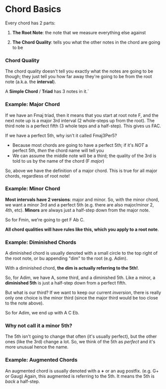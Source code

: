 # Chord Basics

Every chord has 2 parts:

1) **The Root Note**: the note that we measure everything else against

2) **The Chord Quality**: tells you what the other notes in the chord are going to be

### Chord Quality

The chord quality doesn't tell you exactly what the notes are going to be though; they just tell you how far away they're going to be from the root note (a.k.a. the **interval**).

A **Simple Chord** / **Triad** has 3 notes in it.`

### Example: Major Chord

If we have an Fmaj triad, then it means that you start at root note F, and the next note up is a major 3rd interval (2 whole-steps up from the root). The third note is a perfect fifth (3 whole teps and a half-step). This gives us FAC.

If we have a perfect 5th, why isn't it called Fmaj3Per5?
- Because most chords are going to have a perfect 5th; if it's _NOT_ a perfect 5th, _then_ the chord name will tell you
- We can assume the middle note will be a third; the quality of the 3rd is told to us by the name of the chord (F _major_)

So, above we have the definition of a major chord. This is true for all major chords, regardless of root note!

### Example: Minor Chord

**Most intervals have 2 versions**: major and minor. So, with the minor chord, we want a minor 3rd and a perfect 5th (e.g. there are also major/minor 2, 4th, etc). **Minors** are always just a half-step down from the major note.

So for Fmin, we're going to get F Ab C.

**All chord qualities will have rules like this, which you apply to a root note**.

### Example: Diminished Chords

A diminished chord is usually denoted with a small circle to the top right of the root note, or bu appending "dim" to the root (e.g. Adim).

With a diminished chord, **the dim is actually referring to the 5th!**.

So, for Adim, we have A, some third, and a diminished 5th.
Like a minor, a **diminished 5th** is just a half-step down from a perfect fifth.

But what is our third? If we want to keep our current _inversion_, there is really only one choice is the minor third (since the major third would be too close to the note above).

So for Adim, we end up with A C Eb.

### Why not call it a minor 5th?
 The 5th isn't going to change that often (it's usually perfect), but the other ones (like the 3rd) change a lot. So, we think of the 5th as _perfect_ and it's more unusual hence the name.

### Example: Augmented Chords

An augmented chord is usually denoted with a **+** or an aug postfix. (e.g. G+ or Gaug)
Again, this augmented is referring to the 5th. It means the 5th is _back_ a half-step.

